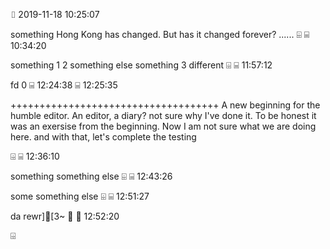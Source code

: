 ⌷   2019-11-18 10:25:07

something
Hong Kong has changed. But has it changed forever?
......
⌹
⌸               10:34:20

something 1
2 something else
something 3 different
⌹
⌸               11:57:12

fd
0
⌸               12:24:38
⌸               12:25:35

++++++++++++++++++++++++++++++++++++
A new beginning for the humble editor. An editor, a diary? not sure why I've done it. To be honest it was an exersise from the beginning. Now I am not sure what we are doing here.
and with that, let's complete the testing

⌹
⌸               12:36:10

something
something else
⌹
⌸               12:43:26

some
something else
⌹
⌸               12:51:27

da
rewr]\[3~
⌹
⌸               12:52:20

⌹
